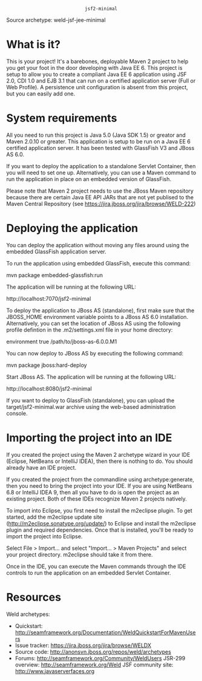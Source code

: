 
                                 jsf2-minimal 

 Source archetype: weld-jsf-jee-minimal

 What is it?
 ===========

 This is your project! It's a barebones, deployable Maven 2 project to help you
 get your foot in the door developing with Java EE 6. This project is setup to
 allow you to create a compliant Java EE 6 application using JSF 2.0, CDI 1.0
 and EJB 3.1 that can run on a certified application server (Full or Web
 Profile). A persistence unit configuration is absent from this project, but
 you can easily add one.

 System requirements
 ===================

 All you need to run this project is Java 5.0 (Java SDK 1.5) or greator and
 Maven 2.0.10 or greater. This application is setup to be run on a Java EE 6
 certified application server. It has been tested with GlassFish V3 and JBoss
 AS 6.0.

 If you want to deploy the application to a standalone Servlet Container, then
 you will need to set one up. Alternatively, you can use a Maven command to run
 the application in place on an embedded version of GlassFish.

 Please note that Maven 2 project needs to use the JBoss Maven repository
 because there are certain Java EE API JARs that are not yet publised to the
 Maven Central Repository (see https://jira.jboss.org/jira/browse/WELD-222)

 Deploying the application
 =========================

 You can deploy the application without moving any files around using the
 embedded GlassFish application server.

 To run the application using embedded GlassFish, execute this command:

  mvn package embedded-glassfish:run

 The application will be running at the following URL:
 
  http://localhost:7070/jsf2-minimal

 To deploy the application to JBoss AS (standalone), first make sure that the
 JBOSS_HOME environment variable points to a JBoss AS 6.0 installation.
 Alternatively, you can set the location of JBoss AS using the following
 profile defintion in the .m2/settings.xml file in your home directory:

<?xml version="1.0" encoding="UTF-8"?>
<settings
   xmlns="http://maven.apache.org/POM/4.0.0"
   xmlns:xsi="http://www.w3.org/2001/XMLSchema-instance"
   xsi:schemaLocation="http://maven.apache.org/POM/4.0.0 http://maven.apache.org/xsd/settings-1.0.0.xsd">

   <profiles>
      <profile>
         <id>environment</id>
         <activation>
            <activeByDefault>true</activeByDefault>
         </activation>
         <properties>
            <jboss.home>/path/to/jboss-as-6.0.0.M1</jboss.home>
         </properties>
      </profile>
   </profiles>
   
</settings>

 You can now deploy to JBoss AS by executing the following command:

  mvn package jboss:hard-deploy

 Start JBoss AS. The application will be running at the following URL:

  http://localhost:8080/jsf2-minimal

 If you want to deploy to GlassFish (standalone), you can upload the
 target/jsf2-minimal.war archive using the web-based administration console.

 Importing the project into an IDE
 =================================

 If you created the project using the Maven 2 archetype wizard in your IDE
 (Eclipse, NetBeans or IntelliJ IDEA), then there is nothing to do. You should
 already have an IDE project.

 If you created the project from the commandline using archetype:generate, then
 you need to bring the project into your IDE. If you are using NetBeans 6.8 or
 IntelliJ IDEA 9, then all you have to do is open the project as an existing
 project. Both of these IDEs recognize Maven 2 projects natively.

 To import into Eclipse, you first need to install the m2eclipse plugin. To get
 started, add the m2eclipse update site (http://m2eclipse.sonatype.org/update/)
 to Eclipse and install the m2eclipse plugin and required dependencies. Once
 that is installed, you'll be ready to import the project into Eclipse.

 Select File > Import... and select "Import... > Maven Projects" and select
 your project directory. m2eclipse should take it from there.

 Once in the IDE, you can execute the Maven commands through the IDE controls
 to run the application on an embedded Servlet Container.

 Resources
 =========

 Weld archetypes:
 -  Quickstart:        http://seamframework.org/Documentation/WeldQuickstartForMavenUsers
 -  Issue tracker:     https://jira.jboss.org/jira/browse/WELDX
 -  Source code:       http://anonsvn.jboss.org/repos/weld/archetypes
 -  Forums:            http://seamframework.org/Community/WeldUsers
 JSR-299 overview:     http://seamframework.org/Weld
 JSF community site:   http://www.javaserverfaces.org

